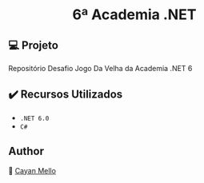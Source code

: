 <h1 align="center">6ª Academia .NET</h1>

## :computer: Projeto

Repositório Desafio Jogo Da Velha da Academia .NET 6

## ✔️ Recursos Utilizados

- ``.NET 6.0``
- ``C#``

## Author
:boy: [Cayan Mello](https://github.com/cayanmello)
